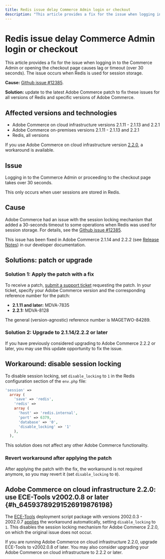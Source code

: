 ```yaml
---
title: Redis issue delay Commerce Admin login or checkout
description: "This article provides a fix for the issue when logging in to the Commerce Admin or opening the checkout page causes lag or timeout (over 30 seconds). The issue occurs when Redis is used for session storage."
---
```


# Redis issue delay Commerce Admin login or checkout

This article provides a fix for the issue when logging in to the Commerce Admin or opening the checkout page causes lag or timeout (over 30 seconds). The issue occurs when Redis is used for session storage.

 **Cause:**   [Github issue \#12385](https://github.com/magento/magento2/issues/12385).

 **Solution:** update to the latest Adobe Commerce patch to fix these issues for all versions of Redis and specific versions of Adobe Commerce.

## Affected versions and technologies

* Adobe Commerce on cloud infrastructure versions 2.1.11 - 2.1.13 and 2.2.1
* Adobe Commerce on-premises versions 2.1.11 - 2.1.13 and 2.2.1
* Redis, all versions

If you use Adobe Commerce on cloud infrastructure version [2.2.0](#h_64593789291526919876198), a workaround is available.

## Issue

Logging in to the Commerce Admin or proceeding to the checkout page takes over 30 seconds.

This only occurs when user sessions are stored in Redis.

## Cause

Adobe Commerce had an issue with the session locking mechanism that added a 30-seconds timeout to some operations when Redis was used for session storage. For details, see the [Github issue \#12385](https://github.com/magento/magento2/issues/12385).

This issue has been fixed in Adobe Commerce 2.1.14 and 2.2.2 (see [Release Notes](http://devdocs.magento.com/guides/v2.2/release-notes/ReleaseNotes2.2.2CE.html#session-framework)) in our developer documentation.

## Solutions: patch or upgrade

### Solution 1: Apply the patch with a fix

To receive a patch, [submit a support ticket](https://support.magento.com/hc/en-us/articles/360000913794#submit-ticket) requesting the patch. In your ticket, specify your Adobe Commerce version and the corresponding reference number for the patch:

* **2.1.11 and later:** MDVA-7835
* **2.2.1:** MDVA-8128

The general (version-agnostic) reference number is MAGETWO-84289.

### Solution 2: Upgrade to 2.1.14/2.2.2 or later

If you have previously considered upgrading to Adobe Commerce 2.2.2 or later, you may use this update opportunity to fix the issue.

## Workaround: disable session locking

To disable session locking, set `disable_locking` to `1` in the Redis configuration section of the `env.php` file:

```php
'session' =>
  array (
    'save' => 'redis',
    'redis' =>
    array (
      'host' => 'redis.internal',
      'port' => 6379,
      'database' => '0',
      'disable_locking' => '1'
    ),
  ),
```

This solution does not affect any other Adobe Commerce functionality.

### Revert workaround after applying the patch

After applying the patch with the fix, the workaround is not required anymore, so you may revert it (set `disable_locking` to `0`).

## Adobe Commerce on cloud infrastructure 2.2.0: use ECE-Tools v2002.0.8 or later {#h_64593789291526919876198}

The [ECE-Tools](http://devdocs.magento.com/guides/v2.2/cloud/composer-packages/ece-tools.html) deployment script package with versions 2002.0.3 - 2002.0.7 [applies](http://devdocs.magento.com/guides/v2.2/cloud/composer-packages/ece-tools.html#v200203) the workaround automatically, setting `disable_locking` to `1`. This disables the session locking mechanism for Adobe Commerce 2.2.0, on which the original issue does not occur.

If you are running Adobe Commerce on cloud infrastructure 2.2.0, upgrade ECE-Tools to v2002.0.8 of later. You may also consider upgrading your Adobe Commerce on cloud infrastructure to 2.2.2 or later. 


